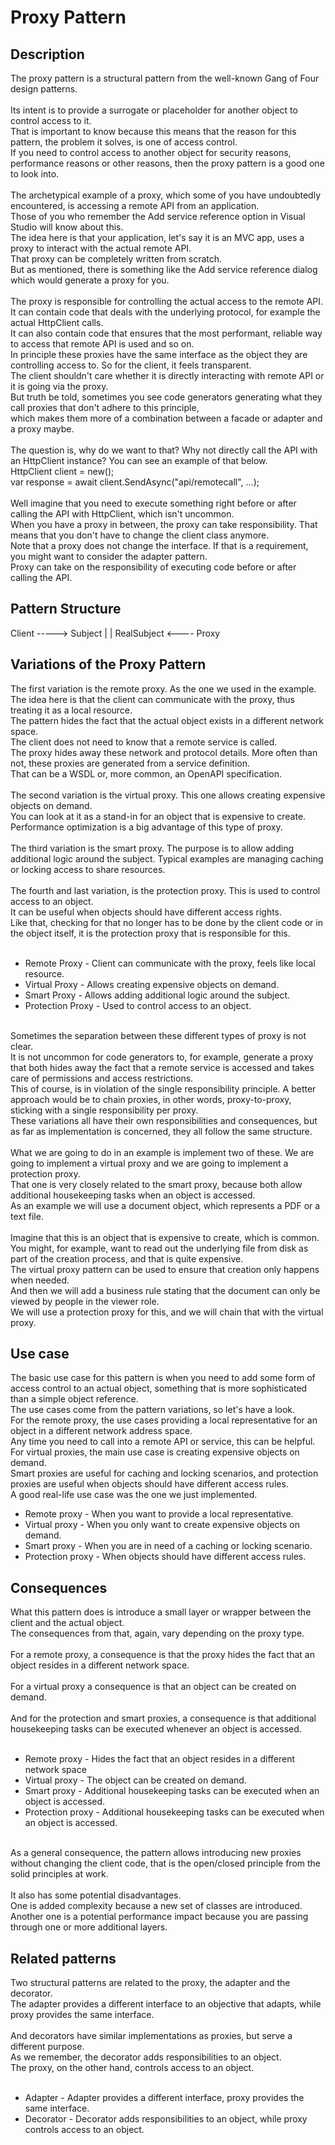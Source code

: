 # Proxy Pattern


## Description
The proxy pattern is a structural pattern from the well-known Gang of Four design patterns. </br>
</br>
Its intent is to provide a surrogate or placeholder for another object to control access to it. </br>
That is important to know because this means that the reason for this pattern, the problem it solves, is one of access control.</br>
If you need to control access to another object for security reasons, performance reasons or other reasons, then the proxy pattern is a good one to look into.</br>
</br>
The archetypical example of a proxy, which some of you have undoubtedly encountered, is accessing a remote API from an application.</br>
Those of you who remember the Add service reference option in Visual Studio will know about this.</br>
The idea here is that your application, let's say it is an MVC app, uses a proxy to interact with the actual remote API. </br>
That proxy can be completely written from scratch. </br>
But as mentioned, there is something like the Add service reference dialog which would generate a proxy for you. </br>
</br>
The proxy is responsible for controlling the actual access to the remote API. </br>
It can contain code that deals with the underlying protocol, for example the actual HttpClient calls.</br>
It can also contain code that ensures that the most performant, reliable way to access that remote API is used and so on. </br>
In principle these proxies have the same interface as the object they are controlling access to. So for the client, it feels transparent. </br>
The client shouldn't care whether it is directly interacting with remote API or it is going via the proxy. </br>
But truth be told, sometimes you see code generators generating what they call proxies that don't adhere to this principle, </br>
which makes them more of a combination between a facade or adapter and a proxy maybe. </br>
</br>
The question is, why do we want to that? Why not directly call the API with an HttpClient instance? You can see an example of that below.</br>
HttpClient client = new();</br>
var response = await client.SendAsync("api/remotecall", ...);</br>
</br>
Well imagine that you need to execute something right before or after calling the API with HttpClient, which isn't uncommon. </br>
When you have a proxy in between, the proxy can take responsibility. That means that you don't have to change the client class anymore.</br>
Note that a proxy does not change the interface. If that is a requirement, you might want to consider the adapter pattern. </br>
Proxy can take on the responsibility of executing code before or after calling the API.


## Pattern Structure 

Client -----> Subject
             |          |
    RealSubject <---- Proxy


## Variations of the Proxy Pattern
The first variation is the remote proxy. As the one we used in the example. </br>
The idea here is that the client can communicate with the proxy, thus treating it as a local resource. </br>
The pattern hides the fact that the actual object exists in a different network space. </br>
The client does not need to know that a remote service is called. </br>
The proxy hides away these network and protocol details. More often than not, these proxies are generated from a service definition.</br>
That can be a WSDL or, more common, an OpenAPI specification.  </br>
</br>
The second variation is the virtual proxy. This one allows creating expensive objects on demand. </br>
You can look at it as a stand-in for an object that is expensive to create. </br>
Performance optimization is a big advantage of this type of proxy. </br>
</br>
The third variation is the smart proxy. The purpose is to allow adding additional logic around the subject. Typical examples are managing caching or locking access to share resources. </br>
</br>
The fourth and last variation, is the protection proxy. This is used to control access to an object. </br>
It can be useful when objects should have different access rights.</br>
Like that, checking for that no longer has to be done by the client code or in the object itself, it is the protection proxy that is responsible for this. </br>
</br>

* Remote Proxy - Client can communicate with the proxy, feels like local resource.
* Virtual Proxy - Allows creating expensive objects on demand.
* Smart Proxy - Allows adding additional logic around the subject.
* Protection Proxy - Used to control access to an object.
</br>
Sometimes the separation between these different types of proxy is not clear.</br>
It is not uncommon for code generators to, for example, generate a proxy that both hides away the fact that a remote service is accessed and takes care of permissions and access restrictions. </br>
This of course, is in violation of the single responsibility principle. A better approach would be to chain proxies, in other words, proxy-to-proxy, sticking with a single responsibility per proxy. </br>
These variations all have their own responsibilities and consequences, but as far as implementation is concerned, they all follow the same structure. </br>
</br>
What we are going to do in an example is implement two of these. We are going to implement a virtual proxy and we are going to implement a protection proxy. </br>
That one is very closely related to the smart proxy, because both allow additional housekeeping tasks when an object is accessed. </br>
As an example we will use a document object, which represents a PDF or a text file. </br>
</br>
Imagine that this is an object that is expensive to create, which is common. </br>
You might, for example, want to read out the underlying file from disk as part of the creation process, and that is quite expensive. </br>
The virtual proxy pattern can be used to ensure that creation only happens when needed.</br>
And then we will add a business rule stating that the document can only be viewed by people in the viewer role. </br>
We will use a protection proxy for this, and we will chain that with the virtual proxy. 



## Use case
The basic use case for this pattern is when you need to add some form of access control to an actual object, something that is more sophisticated than a simple object reference.</br>
The use cases come from the pattern variations, so let's have a look.</br>
For the remote proxy, the use cases providing a local representative for an object in a different network address space. </br>
Any time you need to call into a remote API or service, this can be helpful. For virtual proxies, the main use case is creating expensive objects on demand.</br>
Smart proxies are useful for caching and locking scenarios, and protection proxies are useful when objects should have different access rules. </br>
A good real-life use case was the one we just implemented. 

* Remote proxy - When you want to provide a local representative.
* Virtual proxy - When you only want to create expensive objects on demand.
* Smart proxy - When you are in need of a caching or locking scenario.
* Protection proxy - When objects should have different access rules.


## Consequences
What this pattern does is introduce a small layer or wrapper between the client and the actual object. </br>
The consequences from that, again, vary depending on the proxy type. </br>
</br>
For a remote proxy, a consequence is that the proxy hides the fact that an  object resides in a different network space. </br>
</br>
For a virtual proxy a consequence is that an object can be created on demand. </br>
</br>
And for the protection and smart proxies, a consequence is that additional housekeeping tasks can be executed whenever an object is accessed. </br>
</br>

* Remote proxy - Hides the fact that an object resides in a different network space
* Virtual proxy - The object can be created on demand.
* Smart proxy - Additional housekeeping tasks can be executed when an object is accessed.
* Protection proxy - Additional housekeeping tasks can be executed when an object is accessed.
</br>
As a general consequence, the pattern allows introducing new proxies without changing the client code, that is the open/closed principle from the solid principles at work.</br>
</br>
It also has some potential disadvantages.</br>
One is added complexity because a new set of classes are introduced.</br>
Another one is a potential performance impact because you are passing through one or more additional layers.



## Related patterns
Two structural patterns are related to the proxy, the adapter and the decorator. </br>
The adapter provides a different interface to an objective that adapts, while proxy provides the same interface. </br>
</br>
And decorators have similar implementations as proxies, but serve a different purpose.</br>
As we remember, the decorator adds responsibilities to an object. </br>
The proxy, on the other hand, controls access to an object. </br>
</br>
* Adapter - Adapter provides a different interface, proxy provides the same interface.
* Decorator - Decorator adds responsibilities to an object, while proxy controls access to an object.

